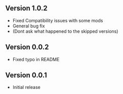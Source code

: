 ## Version 1.0.2
- Fixed Compatibility issues with some mods
- General bug fix
- (Dont ask what happened to the skipped versions)

## Version 0.0.2
- Fixed typo in README

## Version 0.0.1
- Initial release